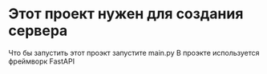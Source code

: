 # Этот проект нужен для создания сервера
Что бы запустить этот проэкт запустите main.py
В проэкте используется фреймворк FastAPI
